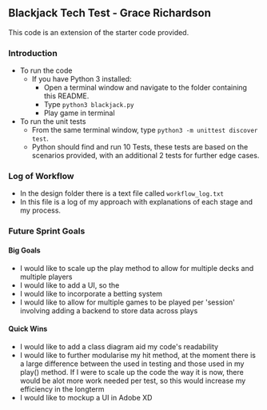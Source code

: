 ## Blackjack Tech Test - Grace Richardson

This code is an extension of the starter code provided.

### Introduction
- To run the code
    - If you have Python 3 installed:
        - Open a terminal window and navigate to the folder containing this README.
        - Type `python3 blackjack.py`
        - Play game in terminal
- To run the unit tests
    - From the same terminal window, type `python3 -m unittest discover test`.
    - Python should find and run  10 Tests, these tests are based on the scenarios provided, with an additional 2 tests for further edge cases. 
    

### Log of Workflow
- In the design folder there is a text file called `workflow_log.txt`
- In this file is a log of my approach with explanations of each stage and my process. 


### Future Sprint Goals 
#### Big Goals
- I would like to scale up the play method to allow for multiple decks and multiple players
- I would like to add a UI, so the 
- I would like to incorporate a betting system 
- I would like to allow for multiple games to be played per 'session' involving adding a backend to store data across plays
#### Quick Wins
- I would like to add a class diagram aid my code's readability 
- I would like to further modularise my hit method, at the moment there is a large difference between the used in testing and those used in my play() method. If I were to scale up the code the way it is now, there would be alot more work needed per test, so this would increase my efficiency in the longterm
- I would like to mockup a UI in Adobe XD


    

